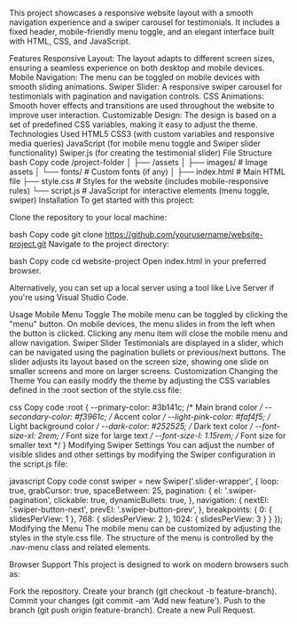 This project showcases a responsive website layout with a smooth navigation experience and a swiper carousel for testimonials. It includes a fixed header, mobile-friendly menu toggle, and an elegant interface built with HTML, CSS, and JavaScript.

Features
Responsive Layout: The layout adapts to different screen sizes, ensuring a seamless experience on both desktop and mobile devices.
Mobile Navigation: The menu can be toggled on mobile devices with smooth sliding animations.
Swiper Slider: A responsive swiper carousel for testimonials with pagination and navigation controls.
CSS Animations: Smooth hover effects and transitions are used throughout the website to improve user interaction.
Customizable Design: The design is based on a set of predefined CSS variables, making it easy to adjust the theme.
Technologies Used
HTML5
CSS3 (with custom variables and responsive media queries)
JavaScript (for mobile menu toggle and Swiper slider functionality)
Swiper.js (for creating the testimonial slider)
File Structure
bash
Copy code
/project-folder
│
├── /assets
│   ├── images/        # Image assets
│   └── fonts/         # Custom fonts (if any)
│
├── index.html         # Main HTML file
├── style.css          # Styles for the website (includes mobile-responsive rules)
└── script.js          # JavaScript for interactive elements (menu toggle, swiper)
Installation
To get started with this project:

Clone the repository to your local machine:

bash
Copy code
git clone https://github.com/yourusername/website-project.git
Navigate to the project directory:

bash
Copy code
cd website-project
Open index.html in your preferred browser.

Alternatively, you can set up a local server using a tool like Live Server if you're using Visual Studio Code.

Usage
Mobile Menu Toggle
The mobile menu can be toggled by clicking the "menu" button.
On mobile devices, the menu slides in from the left when the button is clicked.
Clicking any menu item will close the mobile menu and allow navigation.
Swiper Slider
Testimonials are displayed in a slider, which can be navigated using the pagination bullets or previous/next buttons.
The slider adjusts its layout based on the screen size, showing one slide on smaller screens and more on larger screens.
Customization
Changing the Theme
You can easily modify the theme by adjusting the CSS variables defined in the :root section of the style.css file:

css
Copy code
:root {
    --primary-color: #3b141c;        /* Main brand color */
    --secondary-color: #f3961c;      /* Accent color */
    --light-pink-color: #faf4f5;     /* Light background color */
    --dark-color: #252525;           /* Dark text color */
    --font-size-xl: 2rem;            /* Font size for large text */
    --font-size-l: 1.15rem;          /* Font size for smaller text */
}
Modifying Swiper Settings
You can adjust the number of visible slides and other settings by modifying the Swiper configuration in the script.js file:

javascript
Copy code
const swiper = new Swiper('.slider-wrapper', {
    loop: true,
    grabCursor: true,
    spaceBetween: 25,
    pagination: {
        el: '.swiper-pagination',
        clickable: true,
        dynamicBullets: true,
    },
    navigation: {
        nextEl: '.swiper-button-next',
        prevEl: '.swiper-button-prev',
    },
    breakpoints: {
        0: { slidesPerView: 1 },
        768: { slidesPerView: 2 },
        1024: { slidesPerView: 3 }
    }
});
Modifying the Menu
The mobile menu can be customized by adjusting the styles in the style.css file. The structure of the menu is controlled by the .nav-menu class and related elements.

Browser Support
This project is designed to work on modern browsers such as:

Fork the repository.
Create your branch (git checkout -b feature-branch).
Commit your changes (git commit -am 'Add new feature').
Push to the branch (git push origin feature-branch).
Create a new Pull Request.
